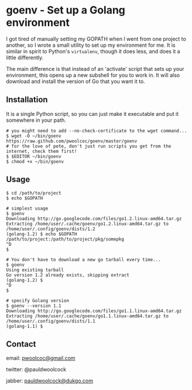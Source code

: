 # goenv - Set up a Golang environment

I got tired of manually setting my GOPATH when I went from one project to another,
so I wrote a small utility to set up my environment for me. It is similar in spirit to Python's
`virtualenv`, though it does less, and does it a little differently.

The main difference is that instead of an 'activate' script that sets up your environment,
this opens up a new subshell for you to work in. It will also download
and install the version of Go that you want it to.


## Installation

It is a single Python script, so you can just make it executable and put
it somewhere in your path.

    # you might need to add --no-check-certificate to the wget command...
    $ wget -O ~/bin/goenv https://raw.github.com/pwoolcoc/goenv/master/goenv
    # for the love of pete, don't just run scripts you get from the internet, check them first!
    $ $EDITOR ~/bin/goenv
    $ chmod +x ~/bin/goenv

## Usage

    $ cd /path/to/project
    $ echo $GOPATH

    # simplest usage
    $ goenv
    Downloading http://go.googlecode.com/files/go1.2.linux-amd64.tar.gz
    Extracting /home/user/.cache/goenv/go1.2.linux-amd64.tar.gz to /home/user/.config/goenv/dists/1.2
    (golang-1.2) $ echo $GOPATH
    /path/to/project:/path/to/project/pkg/somepkg
    ^D
    $
    
    # You don't have to download a new go tarball every time...
    $ goenv
    Using existing tarball
    Go version 1.2 already exists, skipping extract
    (golang-1.2) $
    ^D
    $

    # specify Golang version
    $ goenv --version 1.1
    Downloading http://go.googlecode.com/files/go1.1.linux-amd64.tar.gz
    Extracting /home/user/.cache/goenv/go1.1.linux-amd64.tar.gz to /home/user/.config/goenv/dists/1.1
    (golang-1.1) $

## Contact

email: pwoolcoc@gmail.com

twitter: @pauldwoolcock

jabber: pauldwoolcock@dukgo.com
